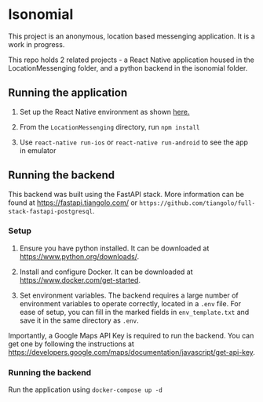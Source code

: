 # Isonomial

This project is an anonymous, location based messenging application. It is a work in progress.

This repo holds 2 related projects - a React Native application housed in the LocationMessenging folder, and a python backend in the isonomial folder. 

## Running the application

1. Set up the React Native environment as shown [here.](https://reactnative.dev/docs/environment-setup)

2. From the `LocationMessenging` directory, run `npm install`

3. Use `react-native run-ios` or `react-native run-android` to see the app in emulator

## Running the backend

This backend was built using the FastAPI stack. More information can be found at https://fastapi.tiangolo.com/ or `https://github.com/tiangolo/full-stack-fastapi-postgresql`.

### Setup

1. Ensure you have python installed. It can be downloaded at https://www.python.org/downloads/.

2. Install and configure Docker. It can be downloaded at https://www.docker.com/get-started.

3. Set environment variables. The backend requires a large number of environment variables to operate correctly, located in a `.env` file. For ease of setup, you can fill in the marked fields in `env_template.txt` and save it in the same directory as `.env`. 

Importantly, a Google Maps API Key is required to run the backend. You can get one by following the instructions at https://developers.google.com/maps/documentation/javascript/get-api-key.

### Running the backend

Run the application using `docker-compose up -d`